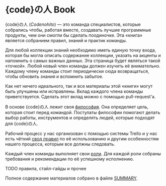 {code}の人 Book
===============

{code}の人 (_Codenohito_) &mdash; это команда специалистов, которые собрались
чтобы, работая вместе, создавать лучшие программные продукты, чем они смогли бы
сделать поодиночке.
Эта «книга» является собранием правил, знаний и практик команды.

Для любой коллекции знаний необходимо иметь единую точку входа, которая бы могла
описать содержание коллекции, указать на акценты и напомнить о самых важных
данных. Эта страница будет являться такой «точкой». Любой новый член команды
должен изучить её внимательно. Каждому члену команды стоит периодически сюда
возвращаться, чтобы обновить знания и вспомнить забытое.

Как нет ничего идеального, так и все материалы этой «книги» могут быть улучшены
или исправлены. Вклад каждого члена команды приветствуется. Сделать этот вклад
можно с помощью pull-request'а.

В основе {code}の人 лежит своя [философия](philosophy.md). Она определяет
цель, которая стоит перед командой. Постулаты философии помогают делать выбор
работы, инструментов и определять людей, которые подходят для {code}の人.

Рабочий процесс у нас организован с помощью системы Trello и у нас есть чёткий
[свод правил](rules/workflow.md) по её использованию и другим особенностям
нашего процесса, которым все должны следовать.

Каждый член команды выполняет свои [роли](roles/README.md). Для каждой роли
собраны требования и рекомендации по её успешному исполнению.

TODO правила, стайл-гайды и прочее

Полное содержание материалов собрано в файле [SUMMARY](SUMMARY.md).
